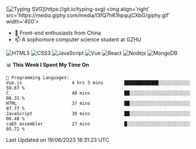 
[![Typing SVG](https://readme-typing-svg.herokuapp.com?font=Fira+Code&pause=1000&center=%E5%81%87&vCenter=%E5%81%87&width=435&lines=Hi%2CI+am+Tycho!)](https://git.io/typing-svg)
<img align='right' src='https://media.giphy.com/media/l3fQ7hK1hpqujCXbG/giphy.gif' width='400'>
<!--
**Tycho457/Tycho457** is a ✨ _special_ ✨ repository because its `README.md` (this file) appears on your GitHub profile.

Here are some ideas to get you started:

- 🔭 I’m currently working on ...
- 🌱 I’m currently learning ...
- 👯 I’m looking to collaborate on ...
- 🤔 I’m looking for help with ...
- 💬 Ask me about ...
- 📫 How to reach me: ...
- 😄 Pronouns: ...
- ⚡ Fun fact: ...
-->
- 🌱 Front-end enthusiasts from China
- 📫 A sophomore computer science student at GZHU

![HTML5](https://img.shields.io/badge/-HTML5-E34F26?style=flat-square&logo=html5&logoColor=white)
![CSS3](https://img.shields.io/badge/-CSS3-1572B6?style=flat-square&logo=css3)
![JavaScript](https://img.shields.io/badge/-JavaScript-oringe?style=flat-square&logo=javascript)
![Vue](https://img.shields.io/badge/-vue-green?style=green&logo=vue)
![React](https://img.shields.io/badge/-React-45b8d8?style=flat-square&logo=react&logoColor=white)
![Nodejs](https://img.shields.io/badge/-Nodejs-c0ebd?style=flat-square&logo=Node.js)
![MongoDB](https://img.shields.io/badge/-MongoDB-13aa52?style=flat-square&logo=mongodb&logoColor=white)

<!--START_SECTION:waka-->
📊 **This Week I Spent My Time On** 

```text
💬 Programming Languages: 
Vue.js                   4 hrs 5 mins        █████████████░░░░░░░░░░░░   50.87 % 
C                        40 mins             ██░░░░░░░░░░░░░░░░░░░░░░░   08.31 % 
HTML                     37 mins             ██░░░░░░░░░░░░░░░░░░░░░░░   07.77 % 
JavaScript               30 mins             ██░░░░░░░░░░░░░░░░░░░░░░░   06.40 % 
ca65 assembler           27 mins             █░░░░░░░░░░░░░░░░░░░░░░░░   05.72 % 
```


 Last Updated on 19/06/2023 18:31:23 UTC
<!--END_SECTION:waka-->

